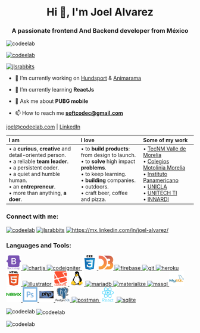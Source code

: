 <h1 align="center">Hi 👋, I'm Joel Alvarez</h1>
<h3 align="center">A passionate frontend And Backend developer from México</h3>

<p align="left"> <img src="https://komarev.com/ghpvc/?username=codeelab&label=Profile%20views&color=0e75b6&style=flat" alt="codeelab" /> </p>

<p align="left"> <a href="https://github.com/ryo-ma/github-profile-trophy"><img src="https://github-profile-trophy.vercel.app/?username=codeelab" alt="codeelab" /></a> </p>

<p align="left"> <a href="https://twitter.com/jlsrabbits" target="blank"><img src="https://img.shields.io/twitter/follow/jlsrabbits?logo=twitter&style=for-the-badge" alt="jlsrabbits" /></a> </p>

- 🔭 I’m currently working on [Hundsport](http://hundsport.mx/) & [Animarama](https://animarama.com.mx/)

- 🌱 I’m currently learning **ReactJs**

- 💬 Ask me about **PUBG mobile**

- 📫 How to reach me **softcodec@gmail.com**


[joel@codeelab.com](mailto:softcodec@gmail.com) | [LinkedIn](https://mx.linkedin.com/in/joel-alvarez/)

| I am | I love | Some of my work |
| :--- | :----- | :-------------- |
|• a **curious**, **creative** and detail-oriented person.<br/>• a reliable **team leader**.<br/>• a persistent coder.<br/>• a quiet and humble human.<br/>• an **entrepreneur**.<br/>• more than anything, **a doer**.|• to **build products**: from design to launch.<br/>• to **solve** high impact **problems**.<br/>• to keep learning.<br/>• **building** companies.<br/>• outdoors.<br/>• craft beer, coffee and pizza.|• [TecNM Valle de Morelia](https://vmorelia.tecnm.mx/)<br/>• [Colegios Motolinia Morelia](https://www.colegiosmotolinia.edu.mx/)<br/>• [Instituto Panamericano](http://instituto-panamericano.edu.mx/)<br/>• [UNICLA](https://unicla.edu.mx/)<br/>• [UNITECH TI](https://unitechti.mx/)<br/>• [INNARDI](https://innardi.edu.mx/)

<h3 align="left">Connect with me:</h3>
<p align="left">
<a href="https://dev.to/codeelab" target="blank"><img align="center" src="https://raw.githubusercontent.com/rahuldkjain/github-profile-readme-generator/master/src/images/icons/Social/devto.svg" alt="codeelab" height="30" width="40" /></a>
<a href="https://twitter.com/jlsrabbits" target="blank"><img align="center" src="https://raw.githubusercontent.com/rahuldkjain/github-profile-readme-generator/master/src/images/icons/Social/twitter.svg" alt="jlsrabbits" height="30" width="40" /></a>
<a href="https://mx.linkedin.com/in/joel-alvarez/" target="blank"><img align="center" src="https://raw.githubusercontent.com/rahuldkjain/github-profile-readme-generator/master/src/images/icons/Social/linked-in-alt.svg" alt="https://mx.linkedin.com/in/joel-alvarez/" height="30" width="40" /></a>
</p>

<h3 align="left">Languages and Tools:</h3>
<p align="left"> <a href="https://getbootstrap.com" target="_blank" rel="noreferrer"> <img src="https://raw.githubusercontent.com/devicons/devicon/master/icons/bootstrap/bootstrap-plain-wordmark.svg" alt="bootstrap" width="40" height="40"/> </a> <a href="https://www.chartjs.org" target="_blank" rel="noreferrer"> <img src="https://www.chartjs.org/media/logo-title.svg" alt="chartjs" width="40" height="40"/> </a> <a href="https://codeigniter.com" target="_blank" rel="noreferrer"> <img src="https://cdn.worldvectorlogo.com/logos/codeigniter.svg" alt="codeigniter" width="40" height="40"/> </a> <a href="https://www.w3schools.com/css/" target="_blank" rel="noreferrer"> <img src="https://raw.githubusercontent.com/devicons/devicon/master/icons/css3/css3-original-wordmark.svg" alt="css3" width="40" height="40"/> </a> <a href="https://d3js.org/" target="_blank" rel="noreferrer"> <img src="https://raw.githubusercontent.com/devicons/devicon/master/icons/d3js/d3js-original.svg" alt="d3js" width="40" height="40"/> </a> <a href="https://firebase.google.com/" target="_blank" rel="noreferrer"> <img src="https://www.vectorlogo.zone/logos/firebase/firebase-icon.svg" alt="firebase" width="40" height="40"/> </a> <a href="https://git-scm.com/" target="_blank" rel="noreferrer"> <img src="https://www.vectorlogo.zone/logos/git-scm/git-scm-icon.svg" alt="git" width="40" height="40"/> </a> <a href="https://heroku.com" target="_blank" rel="noreferrer"> <img src="https://www.vectorlogo.zone/logos/heroku/heroku-icon.svg" alt="heroku" width="40" height="40"/> </a> <a href="https://www.w3.org/html/" target="_blank" rel="noreferrer"> <img src="https://raw.githubusercontent.com/devicons/devicon/master/icons/html5/html5-original-wordmark.svg" alt="html5" width="40" height="40"/> </a> <a href="https://www.adobe.com/in/products/illustrator.html" target="_blank" rel="noreferrer"> <img src="https://www.vectorlogo.zone/logos/adobe_illustrator/adobe_illustrator-icon.svg" alt="illustrator" width="40" height="40"/> </a> <a href="https://laravel.com/" target="_blank" rel="noreferrer"> <img src="https://raw.githubusercontent.com/devicons/devicon/master/icons/laravel/laravel-plain-wordmark.svg" alt="laravel" width="40" height="40"/> </a> <a href="https://www.linux.org/" target="_blank" rel="noreferrer"> <img src="https://raw.githubusercontent.com/devicons/devicon/master/icons/linux/linux-original.svg" alt="linux" width="40" height="40"/> </a> <a href="https://mariadb.org/" target="_blank" rel="noreferrer"> <img src="https://www.vectorlogo.zone/logos/mariadb/mariadb-icon.svg" alt="mariadb" width="40" height="40"/> </a> <a href="https://materializecss.com/" target="_blank" rel="noreferrer"> <img src="https://raw.githubusercontent.com/prplx/svg-logos/5585531d45d294869c4eaab4d7cf2e9c167710a9/svg/materialize.svg" alt="materialize" width="40" height="40"/> </a> <a href="https://www.microsoft.com/en-us/sql-server" target="_blank" rel="noreferrer"> <img src="https://www.svgrepo.com/show/303229/microsoft-sql-server-logo.svg" alt="mssql" width="40" height="40"/> </a> <a href="https://www.mysql.com/" target="_blank" rel="noreferrer"> <img src="https://raw.githubusercontent.com/devicons/devicon/master/icons/mysql/mysql-original-wordmark.svg" alt="mysql" width="40" height="40"/> </a> <a href="https://www.nginx.com" target="_blank" rel="noreferrer"> <img src="https://raw.githubusercontent.com/devicons/devicon/master/icons/nginx/nginx-original.svg" alt="nginx" width="40" height="40"/> </a> <a href="https://www.photoshop.com/en" target="_blank" rel="noreferrer"> <img src="https://raw.githubusercontent.com/devicons/devicon/master/icons/photoshop/photoshop-line.svg" alt="photoshop" width="40" height="40"/> </a> <a href="https://www.php.net" target="_blank" rel="noreferrer"> <img src="https://raw.githubusercontent.com/devicons/devicon/master/icons/php/php-original.svg" alt="php" width="40" height="40"/> </a> <a href="https://www.postgresql.org" target="_blank" rel="noreferrer"> <img src="https://raw.githubusercontent.com/devicons/devicon/master/icons/postgresql/postgresql-original-wordmark.svg" alt="postgresql" width="40" height="40"/> </a> <a href="https://postman.com" target="_blank" rel="noreferrer"> <img src="https://www.vectorlogo.zone/logos/getpostman/getpostman-icon.svg" alt="postman" width="40" height="40"/> </a> <a href="https://reactjs.org/" target="_blank" rel="noreferrer"> <img src="https://raw.githubusercontent.com/devicons/devicon/master/icons/react/react-original-wordmark.svg" alt="react" width="40" height="40"/> </a> <a href="https://www.sqlite.org/" target="_blank" rel="noreferrer"> <img src="https://www.vectorlogo.zone/logos/sqlite/sqlite-icon.svg" alt="sqlite" width="40" height="40"/> </a> </p>

<p><img align="left" src="https://github-readme-stats.vercel.app/api/top-langs?username=codeelab&show_icons=true&locale=en&layout=compact" alt="codeelab" /></p>

<p>&nbsp;<img align="center" src="https://github-readme-stats.vercel.app/api?username=codeelab&show_icons=true&locale=en" alt="codeelab" /></p>

<p><img align="center" src="https://github-readme-streak-stats.herokuapp.com/?user=codeelab&" alt="codeelab" /></p>

